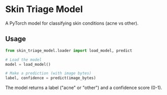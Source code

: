 # Skin Triage Model

A PyTorch model for classifying skin conditions (acne vs other).

## Usage

```python
from skin_triage_model.loader import load_model, predict

# Load the model
model = load_model()

# Make a prediction (with image bytes)
label, confidence = predict(image_bytes)
```

The model returns a label ("acne" or "other") and a confidence score (0-1).
